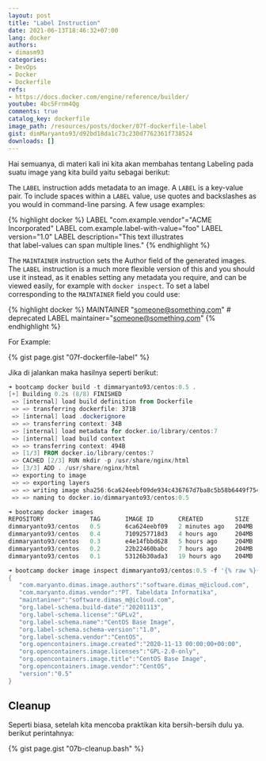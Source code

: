 ```yaml
---
layout: post
title: "Label Instruction"
date: 2021-06-13T18:46:32+07:00
lang: docker
authors:
- dimasm93
categories:
- DevOps
- Docker
- Dockerfile
refs: 
- https://docs.docker.com/engine/reference/builder/
youtube: 4bcSFrnm4Qg
comments: true
catalog_key: dockerfile
image_path: /resources/posts/docker/07f-dockerfile-label
gist: dimMaryanto93/d92bd18da1c73c230d7762361f738524
downloads: []
---
```


Hai semuanya, di materi kali ini kita akan membahas tentang Labeling pada suatu image yang kita build yaitu sebagai berikut:

<!--more-->

The `LABEL` instruction adds metadata to an image. A `LABEL` is a key-value pair. To include spaces within a `LABEL` value, use quotes and backslashes as you would in command-line parsing. A few usage examples:

{% highlight docker %}
LABEL "com.example.vendor"="ACME Incorporated"
LABEL com.example.label-with-value="foo"
LABEL version="1.0"
LABEL description="This text illustrates \
that label-values can span multiple lines."
{% endhighlight %}

The `MAINTAINER` instruction sets the Author field of the generated images. The `LABEL` instruction is a much more flexible version of this and you should use it instead, as it enables setting any metadata you require, and can be viewed easily, for example with `docker inspect`. To set a label corresponding to the `MAINTAINER` field you could use:

{% highlight docker %}
MAINTAINER "someone@something.com" # deprecated
LABEL maintainer="someone@something.com"
{% endhighlight %}

For Example:

{% gist page.gist "07f-dockerfile-label" %}

Jika di jalankan maka hasilnya seperti berikut:

```powershell
➜ bootcamp docker build -t dimmaryanto93/centos:0.5 .                               
[+] Building 0.2s (8/8) FINISHED
 => [internal] load build definition from Dockerfile                                 0.0s 
 => => transferring dockerfile: 371B                                                 0.0s 
 => [internal] load .dockerignore                                                    0.0s 
 => => transferring context: 34B                                                     0.0s 
 => [internal] load metadata for docker.io/library/centos:7                          0.0s 
 => [internal] load build context                                                    0.0s 
 => => transferring context: 494B                                                    0.0s 
 => [1/3] FROM docker.io/library/centos:7                                            0.0s 
 => CACHED [2/3] RUN mkdir -p /usr/share/nginx/html                                  0.0s 
 => [3/3] ADD . /usr/share/nginx/html                                                0.0s 
 => exporting to image                                                               0.0s 
 => => exporting layers                                                              0.0s 
 => => writing image sha256:6ca624eebf09de934c436767d7ba8c5b58b6449f7543f74b7aca089  0.0s 
 => => naming to docker.io/dimmaryanto93/centos:0.5

➜ bootcamp docker images
REPOSITORY             TAG       IMAGE ID       CREATED         SIZE
dimmaryanto93/centos   0.5       6ca624eebf09   2 minutes ago   204MB
dimmaryanto93/centos   0.4       7109257718d3   4 hours ago     204MB
dimmaryanto93/centos   0.3       e4e14fbbd628   5 hours ago     204MB
dimmaryanto93/centos   0.2       22b22460babc   7 hours ago     204MB
dimmaryanto93/centos   0.1       53126b30ada3   19 hours ago    204MB

➜ bootcamp docker image inspect dimmaryanto93/centos:0.5 -f '{% raw %}{{json .Config.Labels}}{% endraw %}'
{
   "com.maryanto.dimas.image.authors":"software.dimas_m@icloud.com",
   "com.maryanto.dimas.vendor":"PT. Tabeldata Informatika",
   "maintaniner":"software.dimas_m@icloud.com",
   "org.label-schema.build-date":"20201113",
   "org.label-schema.license":"GPLv2",
   "org.label-schema.name":"CentOS Base Image",
   "org.label-schema.schema-version":"1.0",
   "org.label-schema.vendor":"CentOS",
   "org.opencontainers.image.created":"2020-11-13 00:00:00+00:00",
   "org.opencontainers.image.licenses":"GPL-2.0-only",
   "org.opencontainers.image.title":"CentOS Base Image",
   "org.opencontainers.image.vendor":"CentOS",
   "version":"0.5"
}
```

## Cleanup

Seperti biasa, setelah kita mencoba praktikan kita bersih-bersih dulu ya. berikut perintahnya:

{% gist page.gist "07b-cleanup.bash" %}